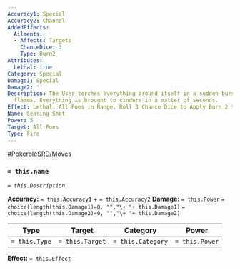 ```yaml
---
Accuracy1: Special
Accuracy2: Channel
AddedEffects:
  Ailments:
  - Affects: Targets
    ChanceDice: 3
    Type: Burn2
Attributes:
  Lethal: true
Category: Special
Damage1: Special
Damage2: ''
Description: The User torches everything around itself in a sudden burst of scarlet
  flames. Everything is brought to cinders in a matter of seconds.
Effect: Lethal. All Foes in Range. Roll 3 Chance Dice to Apply Burn 2 those Affected.
Name: Searing Shot
Power: 5
Target: All Foes
Type: Fire
---
```


#PokeroleSRD/Moves

### `= this.name` 
*`= this.Description`*

**Accuracy:** `= this.Accuracy1` + `= this.Accuracy2`
**Damage:** `= this.Power` `= choice(length(this.Damage1)=0, "","\+ "+ this.Damage1)` `= choice(length(this.Damage2)=0, "","\+ "+ this.Damage2)`

| Type          | Target          | Category          | Power          |
| ------------- | --------------- | ----------------  | -------------- |
| `= this.Type` | `= this.Target` | `= this.Category` | `= this.Power` | 

**Effect:** `= this.Effect`